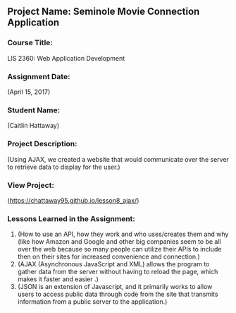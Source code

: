 ## Project Name:  Seminole Movie Connection Application

### Course Title:
LIS 2360:  Web Application Development

### Assignment Date:  
(April 15, 2017)

### Student Name:  
(Caitlin Hattaway)

### Project Description:
(Using AJAX, we created a website that would communicate over the server to retrieve data to display for the user.)

### View Project:
(https://chattaway95.github.io/lesson8_ajax/)

### Lessons Learned in the Assignment:
1. (How to use an API, how they work and who uses/creates them and why (like how Amazon and Google and other big companies seem to be all over the web because so many people can utilize their APIs to include then on their sites for increased convenience and connection.)
2. (AJAX (Asynchronous JavaScript and XML) allows the program to gather data from the server without having to reload the page, which makes it faster and easier .)
3. (JSON is an extension of Javascript, and it primarily works to allow users to access public data through code from the site that transmits information from a public server to the application.)
